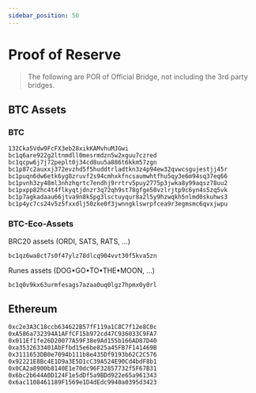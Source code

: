 ```yaml
---
sidebar_position: 50
---
```


# Proof of Reserve

> The following are POR of Official Bridge, not including the 3rd party bridges.

## BTC Assets

### BTC

```
132Cka5Vdw9FcFX3eb28xikKAMvhuMJGwi
bc1q6are922g2ltnmdll0mesrmdzn5w2xguu7czred
bc1qcpw6j7j72peplt0j34cd8uu5a886t6kkm57zgn
bc1p87c2auxxj372evzhd5f5huddtrladtkn3z4p94ew32qvwcsgujestjj45r
bc1puqn6dw6etk6yg8zruvf2s94cmhxkfncsaumwhtfhu5qy3e6m94sq37eq66
bc1pvnh3zy48ml3nhzhqrtc7endhj9rrtrv5puy2775p3jwka8y99aqsz78uu2
bc1pxpp82hc4t4flkyqtjdnzr3q72qh9st78gfge50vzlrjtp9c6yn4s5zq5vk
bc1p7agkadaau66jtva9n8k5pg3lsctuyqur8a2l5y9hzwqkh5nlmd0skuhws3
bc1p4yc7cs24v5z5fxxdlj50zke0f3jwnngklswrpfcea9r3egmsmc6qvxjwpu
```

### BTC-Eco-Assets

BRC20 assets (ORDI, SATS, RATS, ...)

```
bc1qz6wa8ct7s0f47ylz78dlcq904vvt30f5kva5zn
```

Runes assets (DOG•GO•TO•THE•MOON, ...)

```
bc1q0v9kx63urmfesags7azaa0uq0lgz7hpmx0y0rl
```

## Ethereum

```
0xc2e3A3C18ccb634622B57fF119a1C8C7f12e8C0c
0xA586a732394A1AFfCF15b972cd47C936033C9FA7
0x011Ef1fe26D20077A59F38e9Ad155b166AD87D40
0xa3532633401AbFfbd15e6be825a45FB7F141469B
0x3111653DB0e7094b111b8e435Df9193b62C2C576
0x92221E8Bc4E1D9a3E5D1cC39A524E90Cd4bdF8b1
0x0CA2a8900b8140E1e70dc96F32857732f5F67B31
0x6bc2b644A0D124F1e5dDf5a9BDd922e65a961343
0x6ac1108461189F1569e1D4dEdc9940a0395d3423
```

